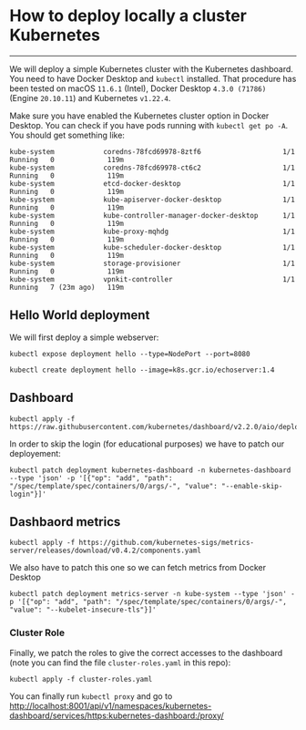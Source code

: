 # How to deploy locally a cluster Kubernetes
---
We will deploy a simple Kubernetes cluster with the Kubernetes dashboard. 
You need to have Docker Desktop and `kubectl` installed.
That procedure has been tested on macOS `11.6.1` (Intel), Docker Desktop `4.3.0 (71786)` (Engine `20.10.11`) and Kubernetes `v1.22.4`.

Make sure you have enabled the Kubernetes cluster option in Docker Desktop. You can check if you have pods running with `kubectl get po -A`.
You should get something like:
```
kube-system            coredns-78fcd69978-8ztf6                    1/1     Running   0             119m
kube-system            coredns-78fcd69978-ct6c2                    1/1     Running   0             119m
kube-system            etcd-docker-desktop                         1/1     Running   0             119m
kube-system            kube-apiserver-docker-desktop               1/1     Running   0             119m
kube-system            kube-controller-manager-docker-desktop      1/1     Running   0             119m
kube-system            kube-proxy-mqhdg                            1/1     Running   0             119m
kube-system            kube-scheduler-docker-desktop               1/1     Running   0             119m
kube-system            storage-provisioner                         1/1     Running   0             119m
kube-system            vpnkit-controller                           1/1     Running   7 (23m ago)   119m
```


## Hello World deployment
We will first deploy a simple webserver:

```
kubectl expose deployment hello --type=NodePort --port=8080
```

```
kubectl create deployment hello --image=k8s.gcr.io/echoserver:1.4
```

## Dashboard
```
kubectl apply -f https://raw.githubusercontent.com/kubernetes/dashboard/v2.2.0/aio/deploy/recommended.yaml
```
In order to skip the login (for educational purposes) we have to patch our deployement:
```
kubectl patch deployment kubernetes-dashboard -n kubernetes-dashboard --type 'json' -p '[{"op": "add", "path": "/spec/template/spec/containers/0/args/-", "value": "--enable-skip-login"}]'
```

## Dashbaord metrics

```
kubectl apply -f https://github.com/kubernetes-sigs/metrics-server/releases/download/v0.4.2/components.yaml
```
We also have to patch this one so we can fetch metrics from Docker Desktop
```
kubectl patch deployment metrics-server -n kube-system --type 'json' -p '[{"op": "add", "path": "/spec/template/spec/containers/0/args/-", "value": "--kubelet-insecure-tls"}]'
```

### Cluster Role

Finally, we patch the roles to give the correct accesses to the dashboard (note you can find the file `cluster-roles.yaml` in this repo):

```
kubectl apply -f cluster-roles.yaml
```

You can finally run `kubectl proxy` and go to [http://localhost:8001/api/v1/namespaces/kubernetes-dashboard/services/https:kubernetes-dashboard:/proxy/](http://localhost:8001/api/v1/namespaces/kubernetes-dashboard/services/https:kubernetes-dashboard:/proxy/)
